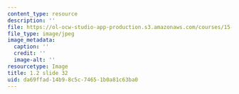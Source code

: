 ```yaml
---
content_type: resource
description: ''
file: https://ol-ocw-studio-app-production.s3.amazonaws.com/courses/15-s21-nuts-and-bolts-of-business-plans-january-iap-2014/da69ffad14b98c5c74651b0a81c63ba0_1.2_slide_32.jpg
file_type: image/jpeg
image_metadata:
  caption: ''
  credit: ''
  image-alt: ''
resourcetype: Image
title: 1.2 slide 32
uid: da69ffad-14b9-8c5c-7465-1b0a81c63ba0
---
```

